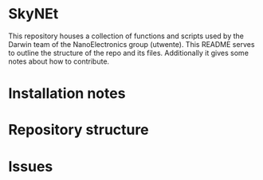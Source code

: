 # SkyNEt

This repository houses a collection of functions and scripts used by the Darwin team of the NanoElectronics group (utwente). This README serves to outline the structure of the repo and its files. Additionally it gives some notes about how to contribute.

# Installation notes

# Repository structure

# Issues
